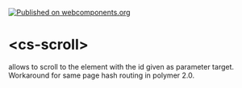 [![Published on webcomponents.org](https://img.shields.io/badge/webcomponents.org-published-blue.svg)](https://www.webcomponents.org/element/csonnhalter/cs-scroll)
# \<cs-scroll\>

allows to scroll to the element with the id given as parameter target. Workaround for same page hash routing in polymer 2.0.
